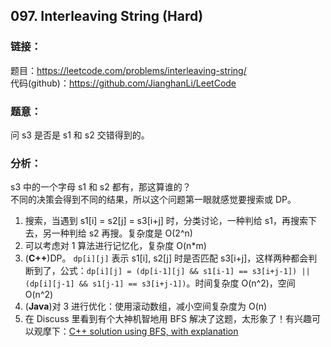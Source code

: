 ## 097. Interleaving String (Hard)  
  
### **链接**：  
题目：https://leetcode.com/problems/interleaving-string/  
代码(github)：https://github.com/JianghanLi/LeetCode  
  
### **题意**：  
问 s3 是否是 s1 和 s2 交错得到的。  
  
### **分析**：  
  
s3 中的一个字母 s1 和 s2 都有，那这算谁的？  
不同的决策会得到不同的结果，所以这个问题第一眼就感觉要搜索或 DP。  
  
1. 搜索，当遇到 s1[i] = s2[j] = s3[i+j] 时，分类讨论，一种判给 s1，再搜索下去，另一种判给 s2 再搜。复杂度是 O(2^n)  
2. 可以考虑对 1 算法进行记忆化，复杂度 O(n*m)  
3. (**C++**)DP。 `dp[i][j]` 表示 s1[i], s2[j] 时是否匹配 s3[i+j]，这样两种都会判断到了，公式：`dp[i][j] = (dp[i-1][j] && s1[i-1] == s3[i+j-1]) || (dp[i][j-1] && s1[j-1] == s3[i+j-1])`。时间复杂度 O(n^2)，空间 O(n^2)  
4. (**Java**)对 3 进行优化：使用滚动数组，减小空间复杂度为 O(n)  
5. 在 Discuss 里看到有个大神机智地用 BFS 解决了这题，太形象了！有兴趣可以观摩下：[C++ solution using BFS, with explanation](http://leetcode.com/discuss/19973/8ms-c-solution-using-bfs-with-explanation)  

